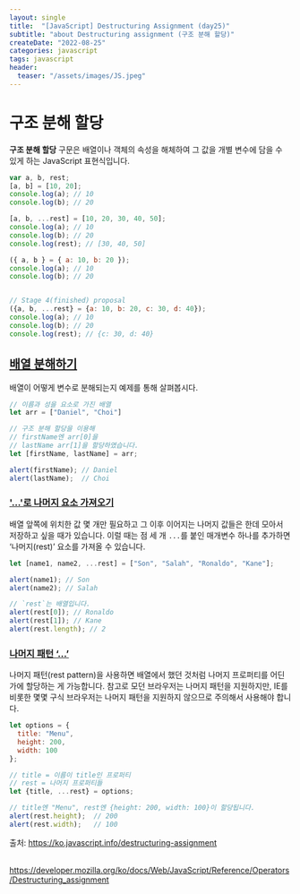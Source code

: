 ```yaml
---
layout: single
title:  "[JavaScript] Destructuring Assignment (day25)" 
subtitle: "about Destructuring assignment (구조 분해 할당)"
createDate: "2022-08-25"
categories: javascript
tags: javascript
header:
  teaser: "/assets/images/JS.jpeg"
---
```


# 구조 분해 할당

**구조 분해 할당** 구문은 배열이나 객체의 속성을 해체하여 그 값을 개별 변수에 담을 수 있게 하는 JavaScript 표현식입니다.

```js
var a, b, rest;
[a, b] = [10, 20];
console.log(a); // 10
console.log(b); // 20

[a, b, ...rest] = [10, 20, 30, 40, 50];
console.log(a); // 10
console.log(b); // 20
console.log(rest); // [30, 40, 50]

({ a, b } = { a: 10, b: 20 });
console.log(a); // 10
console.log(b); // 20


// Stage 4(finished) proposal
({a, b, ...rest} = {a: 10, b: 20, c: 30, d: 40});
console.log(a); // 10
console.log(b); // 20
console.log(rest); // {c: 30, d: 40}
```



## [배열 분해하기](https://ko.javascript.info/destructuring-assignment#ref-420)

배열이 어떻게 변수로 분해되는지 예제를 통해 살펴봅시다.

```javascript
// 이름과 성을 요소로 가진 배열
let arr = ["Daniel", "Choi"]

// 구조 분해 할당을 이용해
// firstName엔 arr[0]을
// lastName arr[1]을 할당하였습니다.
let [firstName, lastName] = arr;

alert(firstName); // Daniel
alert(lastName);  // Choi
```

### ['…'로 나머지 요소 가져오기](https://ko.javascript.info/destructuring-assignment#ref-421)

배열 앞쪽에 위치한 값 몇 개만 필요하고 그 이후 이어지는 나머지 값들은 한데 모아서 저장하고 싶을 때가 있습니다. 이럴 때는 점 세 개 `...`를 붙인 매개변수 하나를 추가하면 ‘나머지(rest)’ 요소를 가져올 수 있습니다.

```javascript
let [name1, name2, ...rest] = ["Son", "Salah", "Ronaldo", "Kane"];

alert(name1); // Son
alert(name2); // Salah

// `rest`는 배열입니다.
alert(rest[0]); // Ronaldo
alert(rest[1]); // Kane
alert(rest.length); // 2
```

### [나머지 패턴 ‘…’](https://ko.javascript.info/destructuring-assignment#ref-424)

나머지 패턴(rest pattern)을 사용하면 배열에서 했던 것처럼 나머지 프로퍼티를 어딘가에 할당하는 게 가능합니다. 참고로 모던 브라우저는 나머지 패턴을 지원하지만, IE를 비롯한 몇몇 구식 브라우저는 나머지 패턴을 지원하지 않으므로 주의해서 사용해야 합니다. 

```javascript
let options = {
  title: "Menu",
  height: 200,
  width: 100
};

// title = 이름이 title인 프로퍼티
// rest = 나머지 프로퍼티들
let {title, ...rest} = options;

// title엔 "Menu", rest엔 {height: 200, width: 100}이 할당됩니다.
alert(rest.height);  // 200
alert(rest.width);   // 100
```

출처: https://ko.javascript.info/destructuring-assignment

​		https://developer.mozilla.org/ko/docs/Web/JavaScript/Reference/Operators/Destructuring_assignment
